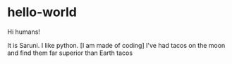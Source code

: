 # hello-world

Hi humans!

It is Saruni. I like python. [I am made of coding]
I've had tacos on the moon and find them far superior than Earth tacos
